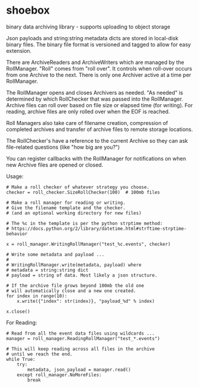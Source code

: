 shoebox
=======

binary data archiving library - supports uploading to object storage

Json payloads and string:string metadata dicts are stored in local-disk
binary files. The binary file format is versioned and tagged to allow
for easy extension. 

There are ArchiveReaders and ArchiveWriters which are managed
by the RollManager. "Roll" comes from "roll over". It controls when 
roll-over occurs from one Archive to the next. There is only one 
Archiver active at a time per RollManager. 

The RollManager opens and closes Archivers as
needed. "As needed" is determined by which RollChecker that was
passed into the RollManager. Archive files can roll over based
on file size or elapsed time (for writing). For reading, archive
files are only rolled over when the EOF is reached.

Roll Managers also take care of filename creation, compression
of completed archives and transfer of archive files to remote
storage locations.

The RollChecker's have a reference to the current Archive so
they can ask file-related questions (like "how big are you?")

You can register callbacks with the RollManager for notifications
on when new Archive files are opened or closed.

Usage:

    # Make a roll checker of whatever strategy you choose.
    checker = roll_checker.SizeRollChecker(100)  # 100mb files

    # Make a roll manager for reading or writing. 
    # Give the filename template and the checker. 
    # (and an optional working directory for new files)

    # The %c in the template is per the python strptime method: 
    # https://docs.python.org/2/library/datetime.html#strftime-strptime-behavior 

    x = roll_manager.WritingRollManager("test_%c.events", checker)

    # Write some metadata and payload ...
    #
    # WritingRollManager.write(metadata, payload) where
    # metadata = string:string dict
    # payload = string of data. Most likely a json structure.

    # If the archive file grows beyond 100mb the old one
    # will automatically close and a new one created.
    for index in range(10):
        x.write({"index": str(index)}, "payload_%d" % index)

    x.close()

For Reading:

    # Read from all the event data files using wildcards ...
    manager = roll_manager.ReadingRollManager("test_*.events")

    # This will keep reading across all files in the archive
    # until we reach the end.
    while True:
        try:
            metadata, json_payload = manager.read()
        except roll_manager.NoMoreFiles:
            break

